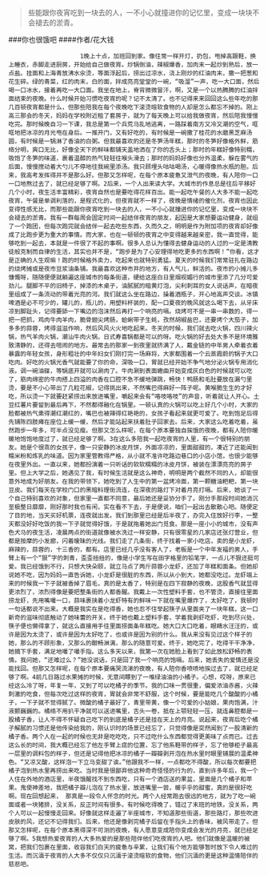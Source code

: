 > 些能跟你夜宵吃到一块去的人，一不小心就撞进你的记忆里，变成一块块不会褪去的淤青。

###你也很饿吧
####作者/花大钱

						1晚上十点，加班回到家。像往常一样开灯，扔包，甩掉高跟鞋，换上睡衣，赤脚走进厨房，开始给自己做夜宵。炒锅倒油，辣椒爆香，加肉末一起炒到熟后，放一点盐。挂面和上海青放沸水汆烫，等面浮起后，捞出过凉水，浇上刚炒的红油肉末，撒一把葱和花生碎。绿的青菜，红的肉末，白的面，拌成亮亮堂堂的一碗，“吸溜”一声，吃一大口面，然后喝一口冰水，接着再吃一大口面。我坐在地上，脊背微微冒汗，啊，又是一个以热腾腾的红油拌面结束的夜晚。什么时候开始习惯吃夜宵的呢？记不太清了。也不记得来来回回这么些年吃的那几百顿夜宵都是什么，但那些陪我在每个夜晚吃下滚烫暄软食物的人却是怎么都忘不掉的。刚上高三那会的冬天，妈妈在学校附近租了套房子，就为了每天晚上可以给我做夜宵，然后陪我慢慢吃完。那时候晚自习一下课，我总是第一个兵荒马乱地逃离，一路踩着南方又冷又潮的空气，哐哐地把冰凉的月光甩在身后。一推开门，又有好吃的，有时候是一碗撒了桂花的水磨黑芝麻汤圆，有时候是一锅淋了香油的白粥。但我最喜欢的还是冬笋汤年糕，那时的冬笋好像格外鲜，筋络分明，爽口无比，好像全天下的鲜味都铺天盖地洒在了你的舌头上；那时的年糕好像特别糯，吸饱了冬笋的味道，裹着温醇的热气轻轻往喉头滑去；那时的妈妈好像也分外温柔，躲在雾气的后面，慢慢搅动着大勺儿不停地往我碗里添汤。我只顾埋头咕咕喝汤，心暖得像热水瓶的胆。后来，我高考发挥得并不是那么好。但那又怎样呢，在每个原本疲惫又泄气的夜晚，有人陪你一口一口地熬过去了，就已经足够了啊。2后来，一个人出来读大学。大城市的作息总是往后平移好几个小时，夜生活丰富精彩，夜宵自然也是要吃得花样百出。能一起吃午餐的人大多不能一起吃夜宵，午餐是单调利落的，是程式化的，但夜宵就不一样了，夜晚是情绪的催化剂，夜宵也因此变得性感无比，而那些能跟你夜宵吃到一块去的人，一不小心就撞进你的记忆里，变成一块块不会褪去的淤青。我有一群每周会固定时间一起结伴夜宵的朋友，起因是大家想要运动健身，就组了一个跑团，但每次跑完就会结伴一起去吃些东西，久而久之，明明是作为附加项的夜宵却好像成了比跑步更为重大的事情。而大家，也在一顿顿的夜宵之中变得越来越亲密，我一直觉得，能够吃到一起去，本就是一件很了不起的事啊。很多人总认为懂得去健身运动的人过的一定是清教徒般克制而自律的生活，其实也并不是，“跑步是为了心安理得地吃更多的东西啊！”你看，这才是正确的人生观嘛！跑的时候格外卖力，吃起来也就特别勇猛。夏天的时候我们常常驻扎在路边的烧烤摊或是夜市豆浆油条铺。我最喜欢这种市井的地方，有人气儿，鲜活的。夜市的小摊儿多慷慨呀，随随便便就躺遍这座城市的每条街道，硬给这座白日里烟视媚行的城市里添了几分可爱劲儿。腿脚不平的旧椅子，掉漆的木桌子，油腻腻的暗黄灯泡，尖利刺耳的女人说话声，在暗夜里组成了一条流动的带着光亮的河。我们就这么坐在路边，操着酒瓶子，开心地高声交谈。冰镇啤酒是必不可少的，罐儿的，瓶儿的，用塑料杯装的，配一口夏夜的晚风就这么喝下去，从牙床凉到脚趾头，记得要舔一下嘴边的泡沫然后再打一个响亮的嗝。烧烤可不是一串一串数的，得一把一把抓，鸡肉牛肉羊肉，脆骨翅尖烤肠，蛤蜊带子生蚝，孜然胡椒盐巴，还要烤个大茄子，加多多的蒜蓉，烤得滋滋作响，然后风风火火地吃起来。冬天的时候，我们就去吃火锅，四川辣火锅，热气羊肉火锅，潮汕牛肉火锅，日式寿喜锅都是可以的呀。吃火锅的好去处大多不是环境雅致清静的，还得去喧闹的地方。最常去的那家一到夜里就挤满了人，戴金链的中年男人牵着衣着暴露的年轻女孩，身形粗壮的中年妇女们刚打完一场麻将，大家都围着一个云蒸霞蔚的锅子大口吃肉。好吃的火锅光香气就能要了你的命，深吸一口，胃就已经开始不争气地分泌火锅专用消化液。调一碗油碟，等锅底开就可以涮肉了。牛肉涮到表面蜷曲开始变成灰白色的时候就可以吃了，筋肉绵密的牛肉搭上四溢的肉香在口腔不急不缓地弹跳，畅快！鸭肠和毛肚要放在漏勺里烫，要是不小心带出了几粒花椒，记得挑出来，不然嘴巴得麻好一阵子呢。黄喉脆生生的才好吃，所以烫一下就要赶紧捞出来放进嘴里，嚼起来会有“咯吱咯吱”的声音，听着就让人开心。土豆红薯片要留到最后再下，不然都得融化在锅里。一顿认真的火锅可以吃上好几个小时，大家的脸都被热气熏得潮红潮红的，嘴巴也被辣得红艳艳的，女孩子看起来就更可爱了。吃到饱足后得先铺陈四肢瘫在座位上缓一缓，然后才能站起来扶着肚子回家去。后来，大家这么吃着吃着，虽然跑步一年多，可半点没见瘦。但那又怎么样呢，在每个原本要独自挨饿的夜晚，都有人陪你暖暖地饱饱地度过了，就已经足够了啊。3在这么多陪我一起吃夜宵的人里，有一个很特别的朋友。她是个很乖的女孩子，像一只安静的冰皮月饼，外面凉凉的，里面甜甜的，凑近了还能闻到糯米粉和炼乳的味道。因为家里管教得严格，从小就不准许吃路边巷口的小店小馆，也很少能够在夜里外出。一直以来，她都扮演着一只听话的软软糯糯的冰皮月饼，被装在漂漂亮亮的房子里。但上大学之后，她遇见了我，有时候生活就是这么神奇，明明是两个截然不同的人，却能很意外地成为好朋友。在我的带领下，她吃到了人生中的第一盆烤冷面，第一颗糖油粑粑，第一块豆皮。我们每天在学校门口的黑暗料理街流连，在深夜的路灯下对着月亮打嗝。后来，她谈了一个自己特别喜欢的对象，但家里一直都不同意，最后她还是妥协分手了。刚分手那段时间她消沉至极整日靡靡，刚好那时我也有闲，实在看不下去，于是便说，咱们一起出去散散心吧。随便定了目的地，当天买好机票，连夜就出发。我们到那里已经是后半夜了，办完入住放好行李，一整天都没好好吃饭的我一下子就觉得好饿，于是就拖着她出门觅食。那是一座小小的城市，没有声色犬马的夜生活，凌晨两点的街道就像被水洗过一样安静，只有很零星的几家店还张灯营业，但都是按摩的小发廊，闪着暧昧的光线。我们走了几条街，终于找着一家小吃店，卖的是小龙虾，麻辣的，蒜蓉的，十三香的，都有。店里已经几乎没有客人了，老板是一个中年发福的男人，手臂上有一个“狠”字的刺青，歪歪扭扭的，像是小学生写在田字格里的铅笔字，一点儿不狠还挺可爱。我已经饿到不行，只想大快朵颐，就立马点了两斤蒜蓉小龙虾，还加了年糕和面条。但她却说她不吃，因为妈妈一直告诉她，小龙虾是很脏的东西，所以从小到大，她都没吃过。龙虾端上来的时候我一下子就被香掉了眉毛，真的是太香了，特别是在四下寂静的夜晚，这股香气就显得更浓烈了，浓烈得像是要把整条街的人都香醒。我戴上一次性塑料手套，也不管烫，直接往里面捞龙虾，先用嘴嘬一口，蒜味裹挟着小龙虾特有的鲜味一下就在嘴里爆炸了，太好吃了，我顿时一句话都说不出来。大概是我实在是吃得香，她也忍不住举起筷子从里面夹了一块年糕，这一口新奇的滋味彻底触动了她味蕾的开关。终于她也戴上塑料手套，学着我剥虾吃虾，吃到尽兴处，筷子便也懒得拿了，就这么直接用手往里面捞面条年糕吃。她大口大口吃着，眼睛水汪汪的，或许是因为太烫了，或许是因为太好吃了，也或许是因为别的什么。我从来没有见过这个样子的她，那么的不顾形象，又那么的酣畅淋漓，那么的随意可爱。终于，她吃完了，吃得干干净净，她摘下手套，满足地嘬了嘬手指。这么多天以来，我第一次在她脸上看到了如此放松舒畅的表情。我问她，“还难过么？”她没说话，只是回了我一个响亮的饱嗝。后来，她丢失的爱情还是没能找回。但那又怎样呢，在每个原本要痛哭流涕的夜晚，有人陪你香喷喷地挨过去了，就已经足够了啊。4前几日路过水果摊的时候，无意间瞟到了一堆绿油油的小橘子。心想，哎呀，原来已经这么冷了呀，年复一年，又到了可以吃橘子的季节。我的口味一贯很重，偏爱浓油赤酱，火辣刺激的吃食，但每次吃过这样的夜宵，胃就会非常不舒服，这个时候，要是能吃几个酸酸的小橘子，一下子就不觉得腻了。微酸的橘子最好了，青里带黄，像一个可爱的小姑娘，果肉饱满，汁液颤巍巍的。橘络不用扒干净就可以送进嘴里，舌头一卷，抵在上颚轻轻一压，就连鼻腔都是一股橘子香，让人不得不怀疑自己吃下的到底是橘子还是挂在天上的月亮。说起来，夜宵后吃个橘子解腻的习惯还是他传染给我的，刚认识时的场景已经忘了，只觉得像是突然闻到了一股清新的橘子香。两个人在一起的时候也无非是吃吃吃，只不过吃什么东西都觉得更美味了点而已。过去这么长的时间，我大概已经忘了他左手臂上痣的位置，忘了他系鞋带的样子，忘了他够柜子最高一层里的调料包的样子，但还是记得他把冰凉的橘子一瓣瓣剥开泡在热水里时眼里铺展的温柔神色。“又凉又酸，这样泡一下立马变甜了诶。”他跟我不一样，一点都吃不得酸，所以每次都要把橘子泡到热水里再捞出来吃。当时我是很鄙弃他这种奇奇怪怪的行为的，直到许多年后，我一个人住在外地的酒店里，半夜饿醒找不到东西吃，只有一个酒店送的果盆，里面是几个橘子和苹果。鬼使神差地，我把橘子瓣儿泡在了热水里，放进嘴里一尝，暖乎乎的甜蜜，真的是很好吃啊。现在回想起来， 那真是一段令人怀念的时光。两个人经常跑去很远的地方，就为了吃一碗面或者一块猪排，没关系，反正时间有很多。有时候吃得晚了，错过了末班的地铁，没关系，两个人可以一起慢慢走回来。好像就这样走遍了半座城市，不知道那些街道，那些路灯，那些吹进皮肤的风，还记不记得我们。后来，他还是像剥完橘子后留在手指头上的香味，被风带走了。但那又怎样呢，在每个原本黑得深不可测的夜晚，有人愿意变成陪你变成会发光的月亮，就已经足够了啊。5我想热爱夜宵的人大多热爱的是那些陪伴他们吃夜宵的人吧。他们就像是温暖的被窝，把我们包裹在里面，收容我们白天的疲惫与辛累，让我们有个地方能够暂时放下令人难过的生活。而沉湎于夜宵的人大多不仅仅只沉湎于滚烫暄软的食物，他们沉湎的更是这种温情陪伴的慈悲吧。			  		